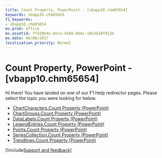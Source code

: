 ```yaml
---
title: Count Property, PowerPoint - [vbapp10.chm65654]
keywords: vbapp10.chm65654
f1_keywords:
- vbapp10.chm65654
ms.prod: office
ms.assetid: ffd20b4a-8ece-4a68-8b4c-10e3410f813d
ms.date: 06/08/2017
localization_priority: Normal
---
```



# Count Property, PowerPoint - [vbapp10.chm65654]

Hi there! You have landed on one of our F1 Help redirector pages. Please select the topic you were looking for below.

- [ChartCharacters.Count Property (PowerPoint)](http://msdn.microsoft.com/library/99e1634b-49de-220e-e0e1-cfb31a1ba73a%28Office.15%29.aspx)
- [ChartGroups.Count Property (PowerPoint)](http://msdn.microsoft.com/library/184188d8-37b8-d057-5378-a1d649d528da%28Office.15%29.aspx)
- [DataLabels.Count Property (PowerPoint)](http://msdn.microsoft.com/library/1f6645da-2b72-c8c8-b8a5-0b143eee5a7e%28Office.15%29.aspx)
- [LegendEntries.Count Property (PowerPoint)](http://msdn.microsoft.com/library/bb210ac1-db8b-0b90-b580-f368daed7deb%28Office.15%29.aspx)
- [Points.Count Property (PowerPoint)](http://msdn.microsoft.com/library/263044ee-6f0c-c8ae-c6ab-7976dd51e0ae%28Office.15%29.aspx)
- [SeriesCollection.Count Property (PowerPoint)](http://msdn.microsoft.com/library/527e7502-d84e-8884-b0df-7d44cbe89f3f%28Office.15%29.aspx)
- [Trendlines.Count Property (PowerPoint)](http://msdn.microsoft.com/library/e4e02ec4-1581-382a-1524-0da7929e13e6%28Office.15%29.aspx)

[!include[Support and feedback](~/includes/feedback-boilerplate.md)]